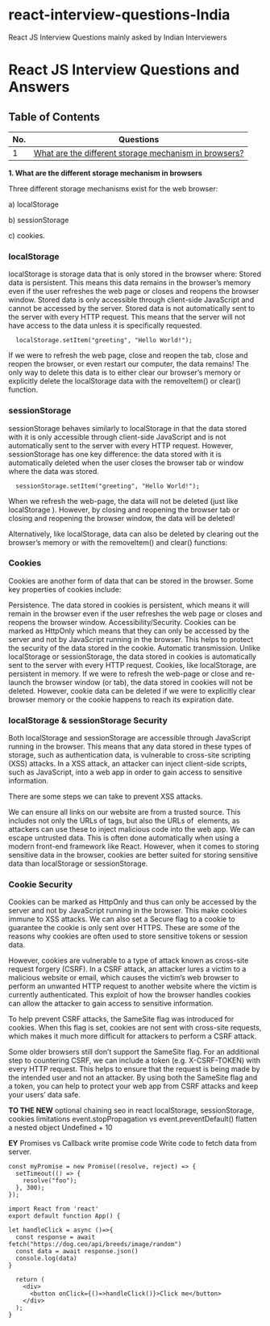 # react-interview-questions-India
React JS Interview Questions mainly asked by Indian Interviewers

# React JS Interview Questions and Answers

## Table of Contents

| No. | Questions                                                                                                    |
| --- | ------------------------------------------------------------------------------------------------------------ |
| 1   | [What are the different storage mechanism in browsers?](#1)      |

<a name="1"></a>
**1. What are the different storage mechanism in browsers**

  Three different storage mechanisms exist for the web browser:
  
  a) localStorage
  
  b) sessionStorage
  
  c) cookies.

  ### localStorage
  
  localStorage is storage data that is only stored in the browser where:
    Stored data is persistent. This means this data remains in the browser’s memory even if the user refreshes the web page or closes and reopens the browser window.
    Stored data is only accessible through client-side JavaScript and cannot be accessed by the server.
    Stored data is not automatically sent to the server with every HTTP request. This means that the server will not have access to the data unless it is specifically requested.
  
      localStorage.setItem("greeting", "Hello World!");
  
  If we were to refresh the web page, close and reopen the tab, close and reopen the browser, or even restart our computer, the data remains! The only way to delete this data is to either clear our browser’s memory or explicitly delete the localStorage data with the removeItem() or clear() function.

### sessionStorage

  sessionStorage behaves similarly to localStorage in that the data stored with it is only accessible through client-side JavaScript and is not automatically sent to the server with every HTTP request. However, sessionStorage has one key difference: the data stored with it is automatically deleted when the user closes the browser tab or window where the data was stored.
  
      sessionStorage.setItem("greeting", "Hello World!");
  
  When we refresh the web-page, the data will not be deleted (just like localStorage ). However, by closing and reopening the browser tab or closing and reopening the browser window, the data will be deleted!
  
  Alternatively, like localStorage, data can also be deleted by clearing out the browser’s memory or with the removeItem() and clear() functions:

### Cookies

  Cookies are another form of data that can be stored in the browser. Some key properties of cookies include:
  
  Persistence. The data stored in cookies is persistent, which means it will remain in the browser even if the user refreshes the web page or closes and reopens the browser window.
  Accessibility/Security. Cookies can be marked as HttpOnly which means that they can only be accessed by the server and not by JavaScript running in the browser. This helps to protect the security of the data stored in the cookie.
  Automatic transmission. Unlike localStorage or sessionStorage, the data stored in cookies is automatically sent to the server with every HTTP request.
  Cookies, like localStorage, are persistent in memory. If we were to refresh the web-page or close and re-launch the browser window (or tab), the data stored in cookies will not be deleted. However, cookie data can be deleted if we were to explicitly clear browser memory or the cookie happens to reach its expiration date.

### localStorage & sessionStorage Security
  Both localStorage and sessionStorage are accessible through JavaScript running in the browser. This means that any data stored in these types of storage, such as authentication data, is vulnerable to cross-site scripting (XSS) attacks. In a XSS attack, an attacker can inject client-side scripts, such as JavaScript, into a web app in order to gain access to sensitive information.
  
  There are some steps we can take to prevent XSS attacks.
  
  We can ensure all links on our website are from a trusted source. This includes not only the URLs of <a/> tags, but also the URLs of <img/> elements, as attackers can use these to inject malicious code into the web app.
  We can escape untrusted data. This is often done automatically when using a modern front-end framework like React.
  However, when it comes to storing sensitive data in the browser, cookies are better suited for storing sensitive data than localStorage or sessionStorage.

### Cookie Security
  Cookies can be marked as HttpOnly and thus can only be accessed by the server and not by JavaScript running in the browser. This make cookies immune to XSS attacks. We can also set a Secure flag to a cookie to guarantee the cookie is only sent over HTTPS. These are some of the reasons why cookies are often used to store sensitive tokens or session data.
  
  However, cookies are vulnerable to a type of attack known as cross-site request forgery (CSRF). In a CSRF attack, an attacker lures a victim to a malicious website or email, which causes the victim’s web browser to perform an unwanted HTTP request to another website where the victim is currently authenticated. This exploit of how the browser handles cookies can allow the attacker to gain access to sensitive information.
  
  To help prevent CSRF attacks, the SameSite flag was introduced for cookies. When this flag is set, cookies are not sent with cross-site requests, which makes it much more difficult for attackers to perform a CSRF attack.
  
  Some older browsers still don’t support the SameSite flag. For an additional step to countering CSRF, we can include a token (e.g. X-CSRF-TOKEN) with every HTTP request. This helps to ensure that the request is being made by the intended user and not an attacker. By using both the SameSite flag and a token, you can help to protect your web app from CSRF attacks and keep your users’ data safe.


**TO THE NEW**
optional chaining
seo in react
localStorage, sessionStorage, cookies limitations
event.stopPropagation vs event.preventDefault()
flatten a nested object
Undefined + 10

**EY**
Promises vs Callback
write promise code
Write code to fetch data from server.

    const myPromise = new Promise((resolve, reject) => {
      setTimeout(() => {
        resolve("foo");
      }, 300);
    });

    import React from 'react'
    export default function App() {
    
    let handleClick = async ()=>{
      const response = await fetch("https://dog.ceo/api/breeds/image/random")
      const data = await response.json()
      console.log(data)
    }
    
      return (
        <div>
          <button onClick={()=>handleClick()}>Click me</button>
        </div>
      );
    }



